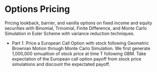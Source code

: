 # Options Pricing
Pricing lookback, barrier, and vanilla options on fixed income and equity securities with Binomial, Trinomial, Finite Difference, and Monte Carlo Simulation in Euler Scheme with variance reduction techniques.

* Part 1. Price a European Call Option with stock following Geometric Brownian Motion through Monte Carlo Simulation.
We first generate 1,000,000 simualtion of stock price at time T following GBM. Take expectation of the European call option payoff from stock price simulations and discount the expectated payoff.


